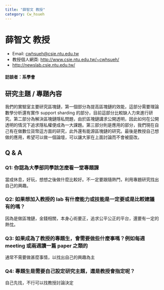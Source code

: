 ```yaml
---
title: "薛智文 教授"
category: Cw_hsueh
---
```


# 薛智文 教授

- Email: cwhsueh@csie.ntu.edu.tw
- 教授個人網頁: http://www.csie.ntu.edu.tw/~cwhsueh/
- http://newslab.csie.ntu.edu.tw/

#### 訪談者：系學會


## 研究主題 / 專題內容

我們的實驗室主要研究區塊鏈，第一個部分為提高區塊鏈的效能，這部分需要理論數學分析還有實作 support sharding 的部分，目前這部分比較缺人力來進行研究。第二部分為解決區塊鏈隱私問題，由於區塊鏈講求公開透明，因此如何在公開透明的情況下追求隱私權便成為一大課題。第三部分則是應用的部分，我們現在自己有在做數位貨幣這方面的研究，此外還有能源區塊鏈的研究。最後是教授自己想做的應用，希望可以做一個論壇，可以讓大家在上面討論而不會被竄改。

## Q & A

### Q1: 你認為大學部同學該怎麼看一堂專題課

當成休息，好玩，想想之後做什麼比較好。不一定要跟隨熱門，利用專題研究找出自己的興趣。

### Q2: 如果想加入教授的 lab 有什麼能力或技能是一定要或是比較建議有的嗎？

因為是做區塊鏈，金錢相關，本身心術要正，追求公平公正的平台，還要有一定的熱忱。

### Q3: 如果成為了教授的專題生，會需要做些什麼事嗎？例如每週 meeting 或兩週讀一篇 paper 之類的

通常不需要做甚麼事情，以找出自己的興趣為主

### Q4: 專題生是需要自己設定研究主題，還是教授會指定呢？

自己先找，不行可以找教授討論決定
